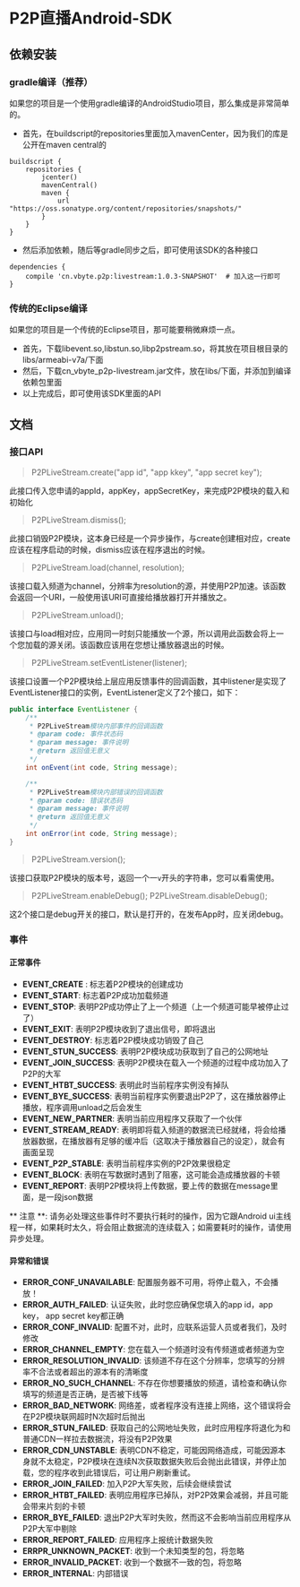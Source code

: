 P2P直播Android-SDK
===

## 依赖安装

### gradle编译（推荐）

如果您的项目是一个使用gradle编译的AndroidStudio项目，那么集成是非常简单的。

- 首先，在buildscript的repositories里面加入mavenCenter，因为我们的库是公开在maven central的
```
buildscript {
    repositories {
        jcenter()
        mavenCentral()
        maven {
            url "https://oss.sonatype.org/content/repositories/snapshots/"
        }
    }
}
```
- 然后添加依赖，随后等gradle同步之后，即可使用该SDK的各种接口
```
dependencies {
    compile 'cn.vbyte.p2p:livestream:1.0.3-SNAPSHOT'  # 加入这一行即可
}
```

### 传统的Eclipse编译

如果您的项目是一个传统的Eclipse项目，那可能要稍微麻烦一点。
- 首先，下载libevent.so,libstun.so,libp2pstream.so，将其放在项目根目录的libs/armeabi-v7a/下面
- 然后，下载cn_vbyte_p2p-livestream.jar文件，放在libs/下面，并添加到编译依赖包里面
- 以上完成后，即可使用该SDK里面的API

## 文档

### 接口API

> P2PLiveStream.create("app id", "app kkey", "app secret key");

此接口传入您申请的appId，appKey，appSecretKey，来完成P2P模块的载入和初始化

> P2PLiveStream.dismiss();

此接口销毁P2P模块，这本身已经是一个异步操作，与create创建相对应，create应该在程序启动的时候，dismiss应该在程序退出的时候。

> P2PLiveStream.load(channel, resolution);

该接口载入频道为channel，分辨率为resolution的源，并使用P2P加速。该函数会返回一个URI，一般使用该URI可直接给播放器打开并播放之。

> P2PLiveStream.unload();

该接口与load相对应，应用同一时刻只能播放一个源，所以调用此函数会将上一个您加载的源关闭。该函数应该用在您想让播放器退出的时候。

> P2PLiveStream.setEventListener(listener);

该接口设置一个P2P模块给上层应用反馈事件的回调函数，其中listener是实现了EventListener接口的实例，EventListener定义了2个接口，如下：
```java
public interface EventListener {
    /**
     * P2PLiveStream模块内部事件的回调函数
     * @param code: 事件状态码
     * @param message: 事件说明
     * @return 返回值无意义
     */
    int onEvent(int code, String message);

    /**
     * P2PLiveStream模块内部错误的回调函数
     * @param code: 错误状态码
     * @param message: 事件说明
     * @return 返回值无意义
     */
    int onError(int code, String message);
}
```

> P2PLiveStream.version();  

 该接口获取P2P模块的版本号，返回一个一`v`开头的字符串，您可以看需使用。

> P2PLiveStream.enableDebug();
> P2PLiveStream.disableDebug();

这2个接口是debug开关的接口，默认是打开的，在发布App时，应关闭debug。

### 事件

#### 正常事件

* **EVENT_CREATE** : 标志着P2P模块的创建成功
* **EVENT_START**: 标志着P2P成功加载频道
* **EVENT_STOP**: 表明P2P成功停止了上一个频道（上一个频道可能早被停止过了）
* **EVENT_EXIT**: 表明P2P模块收到了退出信号，即将退出
* **EVENT_DESTROY**: 标志着P2P模块成功销毁了自己
* **EVENT_STUN_SUCCESS**: 表明P2P模块成功获取到了自己的公网地址
* **EVENT_JOIN_SUCCESS**: 表明P2P模块在载入一个频道的过程中成功加入了P2P的大军
* **EVENT_HTBT_SUCCESS**: 表明此时当前程序实例没有掉队
* **EVENT_BYE_SUCCESS**: 表明当前程序实例要退出P2P了，这在播放器停止播放，程序调用unload之后会发生
* **EVENT_NEW_PARTNER**: 表明当前应用程序又获取了一个伙伴
* **EVENT_STREAM_READY**: 表明即将载入频道的数据流已经就绪，将会给播放器数据，在播放器有足够的缓冲后（这取决于播放器自己的设定），就会有画面呈现
* **EVENT_P2P_STABLE**: 表明当前程序实例的P2P效果很稳定
* **EVENT_BLOCK**: 表明在写数据时遇到了阻塞，这可能会造成播放器的卡顿
* **EVENT_REPORT**: 表明P2P模块将上传数据，要上传的数据在message里面，是一段json数据

** 注意 **: 请务必处理这些事件时不要执行耗时的操作，因为它跟Android ui主线程一样，如果耗时太久，将会阻止数据流的连续载入；如需要耗时的操作，请使用异步处理。

#### 异常和错误

* **ERROR_CONF_UNAVAILABLE**: 配置服务器不可用，将停止载入，不会播放！
* **ERROR_AUTH_FAILED**: 认证失败，此时您应确保您填入的app id，app key， app secret key都正确
* **ERROR_CONF_INVALID**: 配置不对，此时，应联系运营人员或者我们，及时修改
* **ERROR_CHANNEL_EMPTY**: 您在载入一个频道时没有传频道或者频道为空
* **ERROR_RESOLUTION_INVALID**: 该频道不存在这个分辨率，您填写的分辨率不合法或者超出的源本有的清晰度
* **ERROR_NO_SUCH_CHANNEL**: 不存在你想要播放的频道，请检查和确认你填写的频道是否正确，是否被下线等
* **ERROR_BAD_NETWORK**: 网络差，或者程序没有连接上网络，这个错误将会在P2P模块联网超时N次超时后抛出
* **ERROR_STUN_FAILED**: 获取自己的公网地址失败，此时应用程序将退化为和普通CDN一样拉去数据流，将没有P2P效果
* **ERROR_CDN_UNSTABLE**: 表明CDN不稳定，可能因网络造成，可能因源本身就不太稳定，P2P模块在连续N次获取数据失败后会抛出此错误，并停止加载，您的程序收到此错误后，可让用户刷新重试。
* **ERROR_JOIN_FAILED**: 加入P2P大军失败，后续会继续尝试
* **ERROR_HTBT_FAILED**: 表明应用程序已掉队，对P2P效果会减弱，并且可能会带来片刻的卡顿
* **ERROR_BYE_FAILED**: 退出P2P大军时失败，然而这不会影响当前应用程序从P2P大军中剔除
* **ERROR_REPORT_FAILED**: 应用程序上报统计数据失败
* **ERRPR_UNKNOWN_PACKET**: 收到一个未知类型的包，将忽略
* **ERROR_INVALID_PACKET**: 收到一个数据不一致的包，将忽略
* **ERROR_INTERNAL**: 内部错误
